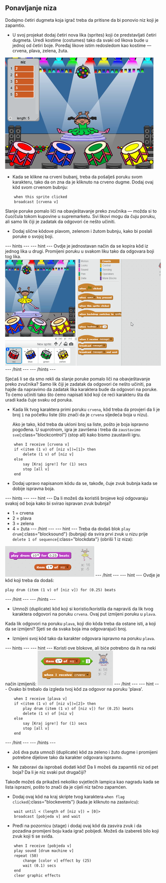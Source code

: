 ## Ponavljanje niza

Dodajmo četiri dugmeta koja igrač treba da pritisne da bi ponovio niz koji je zapamtio.

+ U svoj projekat dodaj četiri nova lika (sprites) koji će predstavljati četiri dugmeta. Uredi kostime (costumes) tako da svaki od likova bude u jednoj od četiri boje. Poređaj likove istim redosledom kao kostime — crvena, plava, zelena, žuta.

![screenshot](images/colour-drums.png)

+ Kada se klikne na crveni bubanj, treba da pošalješ poruku svom karakteru, tako da on zna da je kliknuto na crveno dugme. Dodaj ovaj kôd svom crvenom bubnju:

```blocks
    when this sprite clicked
    broadcast [crvena v]
```

Slanje poruke pomalo liči na obavještavanje preko zvučnika — možda si to čuo/čula tokom kupovine u supremarketu. Svi likovi mogu da čuju poruku, ali samo lik čiji je zadatak da odgovori će nešto učiniti.

+ Dodaj slične kôdove plavom, zelenom i žutom bubnju, kako bi poslali poruke o svojoj boji.

--- hints --- --- hint --- Ovdje je jednostavan način da se kopira kôd iz jednog lika u drugi. Promijeni poruku u svakom liku tako da odgovara boji tog lika. ![Duplicate the code](images/broadcast-duplicate.gif) --- /hint --- --- /hints ---

Sjećaš li se da smo rekli da slanje poruke pomalo liči na obavještavanje preko zvučnika? Samo lik čiji je zadatak da odgovori će nešto učiniti, pa hajde da napravimo da zadatak lika karaktera bude da odgovori na poruke. To ćemo učiniti tako što ćemo napisati kôd koji će reći karakteru šta da uradi kada čuje svaku od poruka.

+ Kada lik tvog karaktera primi poruku `crvena`, kôd treba da provjeri da li je broj `1` na početku liste (što znači da je `crvena` sljedeća boja u nizu).
    
    Ako je tako, kôd treba da ukloni broj sa liste, pošto je boja ispravno pogođena. U suprotnom, igra je završena i treba da `zaustavimo sve`{:class="blockcontrol"} (stop all) kako bismo zaustavili igru.

```blocks
    when I receive [crvena v]
    if <(item (1 v) of [niz v])=[1]> then
        delete (1 v) of [niz v]
    else
        say [Kraj igre!] for (1) secs
        stop [all v]
    end
```

+ Dodaj upravo napisanom kôdu da se, takođe, čuje zvuk bubnja kada se dobije ispravna boja.

--- hints --- --- hint --- Da li možeš da koristiš brojeve koji odgovaraju svakoj od boja kako bi svirao ispravan zvuk bubnja?

+ 1 = crvena
+ 2 = plava
+ 3 = zelena
+ 4 = žuta --- /hint --- --- hint --- Treba da dodaš blok `play drum`{:class="blocksound"} (bubnjaj) da svira prvi zvuk u nizu prije `delete 1 of sequence`{:class="blockdata"} (obriši 1 iz niza):

![Sviranje bubnja](images/hint-play-drum.png) --- /hint --- --- hint --- Ovdje je kôd koji treba da dodaš:

```blocks
play drum (item (1 v) of [niz v]) for (0.25) beats
```

--- /hint --- --- /hints ---

+ Umnoži (duplicate) kôd koji si koristio/koristila da napraviš da lik tvog karaktera odgovori na poruku `crvena`. Ovaj put izmijeni poruku u `plava`.

Kada lik odgovori na poruku `plava`, koji dio kôda treba da ostane isti, a koji da se izmijeni? Sjeti se da svaka boja ima odgovarajući broj.

+ Izmijeni svoj kôd tako da karakter odgovara ispravno na poruku `plava`.

--- hints --- --- hint --- Koristi ove blokove, ali biće potrebno da ih na neki način izmijeniš: ![Change these blocks](images/hint-change-blocks.png) --- /hint --- --- hint --- Ovako bi trebalo da izgleda tvoj kôd za odgovor na poruku 'plava'.

```blocks
    when I receive [plava v]
    if <(item (1 v) of [niz v])=[2]> then
        play drum (item (1 v) of [niz v]) for (0.25) beats
        delete (1 v) of [niz v]
    else
        say [Kraj igre!] for (1) secs
        stop [all v]
    end
```

--- /hint --- --- /hints ---

+ Još dva puta umnoži (duplicate) kôd za zeleno i žuto dugme i promijeni potrebne dijelove tako da karakter odgovara ispravno.

+ Ne zaboravi da isprobaš dodati kôd! Da li možeš da zapamtiš niz od pet boja? Da li je niz svaki put drugačiji?

Takođe možeš da prikažeš nekoliko svjetlećih lampica kao nagradu kada se lista isprazni, pošto to znači da je cijeli niz tačno zapamćen.

+ Dodaj ovaj kôd na kraj skripte tvog karaktera `when flag clicked`{:class="blockevents"} (kada je kliknuto na zastavicu):

```blocks
    wait until < (length of [niz v]) = [0]>
    broadcast [pobjeda v] and wait
```

+ Pređi na pozornicu (stage) i dodaj ovaj kôd da zasvira zvuk i da pozadina promijeni boju kada igrač pobijedi. Možeš da izabereš bilo koji zvuk koji ti se sviđa.

```blocks
    when I receive [pobjeda v]
    play sound [drum machine v]
    repeat (50)
        change [color v] effect by (25)
        wait (0.1) secs
    end
    clear graphic effects
```